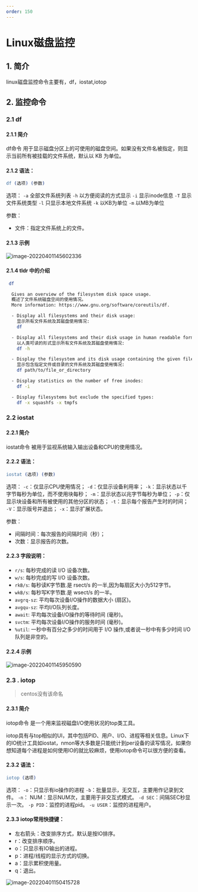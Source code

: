 ```yaml
---
order: 150
---
```


# Linux磁盘监控

## 1. 简介

linux磁盘监控命令主要有，df，iostat,iotop

## 2. 监控命令

### 2.1 df

#### 2.1.1 简介

df命令 用于显示磁盘分区上的可使用的磁盘空间。如果没有文件名被指定，则显示当前所有被挂载的文件系统，默认以 KB 为单位。

#### 2.1.2 语法：

```erlang
df (选项) (参数)
```

选项：
`-a` 全部文件系统列表
`-h` 以方便阅读的方式显示
`-i` 显示inode信息
`-T` 显示文件系统类型
`-l` 只显示本地文件系统
`-k` 以KB为单位
`-m` 以MB为单位

参数：

- 文件：指定文件系统上的文件。

#### 2.1.3 示例

![image-20220401145602336](https://abelsun-1256449468.cos.ap-beijing.myqcloud.com/image/image-20220401145602336.png)

#### 2.1.4 tldr 中的介绍

```bash
 df

  Gives an overview of the filesystem disk space usage.
  概述了文件系统磁盘空间的使用情况。
  More information: https://www.gnu.org/software/coreutils/df.

  - Display all filesystems and their disk usage:
  	显示所有文件系统及其磁盘使用情况:
    df

  - Display all filesystems and their disk usage in human readable form:
  	以人类可读的形式显示所有文件系统及其磁盘使用情况:
    df -h

  - Display the filesystem and its disk usage containing the given file or directory:
  	显示包含指定文件或目录的文件系统及其磁盘使用情况:
    df path/to/file_or_directory

  - Display statistics on the number of free inodes:
    df -i

  - Display filesystems but exclude the specified types:
    df -x squashfs -x tmpfs
```



### 2.2 iostat

#### 2.2.1 简介

iostat命令 被用于监视系统输入输出设备和CPU的使用情况。

#### 2.2.2 语法：

```erlang
iostat (选项) (参数)
```

选项：
`-c`：仅显示CPU使用情况；
`-d`：仅显示设备利用率；
`-k`：显示状态以千字节每秒为单位，而不使用块每秒；
`-m`：显示状态以兆字节每秒为单位；
`-p`：仅显示块设备和所有被使用的其他分区的状态；
`-t`：显示每个报告产生时的时间；
`-V`：显示版号并退出；
`-x`：显示扩展状态。

参数：

- 间隔时间：每次报告的间隔时间（秒）；
- 次数：显示报告的次数。

#### 2.2.3 字段说明：

- `r/s`: 每秒完成的读 I/O 设备次数。
- `w/s`: 每秒完成的写 I/O 设备次数。
- `rkB/s`: 每秒读K字节数.是 rsect/s 的一半,因为每扇区大小为512字节。
- `wkB/s`: 每秒写K字节数.是 wsect/s 的一半。
- `avgrq-sz`: 平均每次设备I/O操作的数据大小 (扇区)。
- `avgqu-sz`: 平均I/O队列长度。
- `await`: 平均每次设备I/O操作的等待时间 (毫秒)。
- `svctm`: 平均每次设备I/O操作的服务时间 (毫秒)。
- `%util`: 一秒中有百分之多少的时间用于 I/O 操作,或者说一秒中有多少时间 I/O 队列是非空的。

#### 2.2.4 示例

![image-20220401145950590](https://abelsun-1256449468.cos.ap-beijing.myqcloud.com/image/image-20220401145950590.png)

### 2.3 . iotop

> centos没有该命名

#### 2.3.1 简介

iotop命令 是一个用来监视磁盘I/O使用状况的top类工具。

iotop具有与top相似的UI，其中包括PID、用户、I/O、进程等相关信息。Linux下的IO统计工具如iostat，nmon等大多数是只能统计到per设备的读写情况，如果你想知道每个进程是如何使用IO的就比较麻烦，使用iotop命令可以很方便的查看。

#### 2.3.2 语法：

```erlang
iotop (选项)
```

选项：
`-o`：只显示有io操作的进程
`-b`：批量显示，无交互，主要用作记录到文件。
`-n`： NUM：显示NUM次，主要用于非交互式模式。
`-d SEC`：间隔SEC秒显示一次。
`-p PID`：监控的进程pid。
`-u USER`：监控的进程用户。

#### 2.3.3 iotop常用快捷键：

- 左右箭头：改变排序方式，默认是按IO排序。
- r：改变排序顺序。
- o：只显示有IO输出的进程。
- p：进程/线程的显示方式的切换。
- a：显示累积使用量。
- q：退出。

![image-20220401150415728](https://abelsun-1256449468.cos.ap-beijing.myqcloud.com/image/image-20220401150415728.png)

